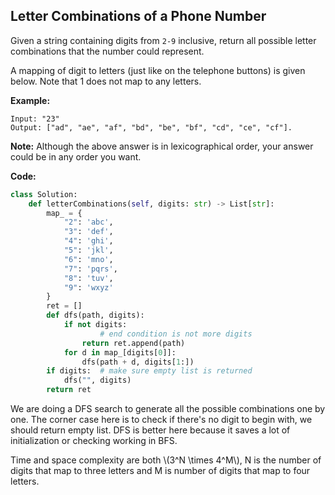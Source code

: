 ## Letter Combinations of a Phone Number

Given a string containing digits from `2-9` inclusive, return all possible letter combinations that the number could represent.

A mapping of digit to letters (just like on the telephone buttons) is given below. Note that 1 does not map to any letters.

**Example:**

```
Input: "23"
Output: ["ad", "ae", "af", "bd", "be", "bf", "cd", "ce", "cf"].
```

**Note:**
Although the above answer is in lexicographical order, your answer could be in any order you want.

**Code:**

```python
class Solution:
    def letterCombinations(self, digits: str) -> List[str]:
        map_ = {
            "2": 'abc',
            "3": 'def',
            "4": 'ghi',
            "5": 'jkl',
            "6": 'mno',
            "7": 'pqrs',
            "8": 'tuv',
            "9": 'wxyz'
        }
        ret = []
        def dfs(path, digits):
            if not digits:
            		# end condition is not more digits
                return ret.append(path)
            for d in map_[digits[0]]:
                dfs(path + d, digits[1:])
        if digits:  # make sure empty list is returned
            dfs("", digits)
        return ret
```
We are doing a DFS search to generate all the possible combinations one by one. The corner case here is to check if there's no digit to begin with, we should return empty list. DFS is better here because it saves a lot of initialization or checking working in BFS.

Time and space complexity are both \\(3^N \times 4^M\\), N is the number of digits that map to three letters and M is number of digits that map to four letters.
